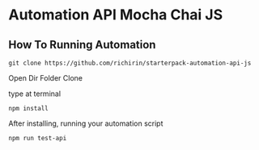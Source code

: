 # Automation API Mocha Chai JS

## How To Running Automation

```
git clone https://github.com/richirin/starterpack-automation-api-js
```

Open Dir Folder Clone

type at terminal

```
npm install
```

After installing, running your automation script

```
npm run test-api
```
